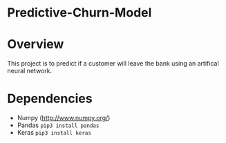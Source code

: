 # Predictive-Churn-Model

Overview
=========
This project is to predict if a customer will leave the bank using an artifical neural network. 

Dependencies
=========
* Numpy (http://www.numpy.org/)
* Pandas ```pip3 install pandas```
* Keras ```pip3 install keras```

